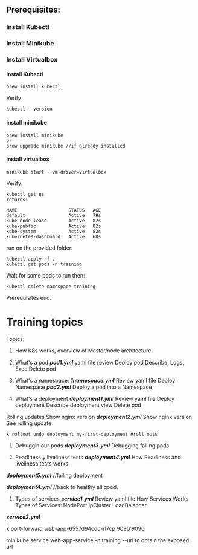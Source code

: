 ## Prerequisites:

### Install Kubectl

### Install Minikube
### Install Virtualbox



#### Install Kubectl

```
brew install kubectl
```

Verify 

```
kubectl --version
```

#### install minikube

```
brew install minikube
or
brew upgrade minikube //if already installed
```


####  install virtualbox

```
minikube start --vm-driver=virtualbox
```

Verify:

```
kubectl get ns
returns:

NAME                   STATUS   AGE
default                Active   79s
kube-node-lease        Active   82s
kube-public            Active   82s
kube-system            Active   82s
kubernetes-dashboard   Active   68s
```

run on the provided folder:

```
kubectl apply -f . 
kubectl get pods -n training
```

Wait for some pods to run then:

```
kubectl delete namespace training
```

Prerequisites end.


# Training topics

Topics:

1. How K8s works, overview of Master/node architecture

1. What's a pod
    ***pod1.yml***
    yaml file review
    Deploy pod
    Describe, Logs, Exec
    Delete pod

    

1. What's a namespace:
  ***1namespace.yml***
  Review yaml file
  Deploy Namespace
  ***pod2.yml***
  Deploy a pod into a Namespace

1. What's a deployment
  ***deployment1.yml***
  Review yaml file
  Deploy deployment
  Describe deployment view
  Delete pod

  Rolling updates
    Show nginx version
    ***deployment2.yml***
    Show nginx version  
    See rolling update
      
    k rollout undo deployment my-first-deployment #roll outs



1. Debuggin our pods
  ***deployment3.yml*** 
  Debugging failing pods


1. Readiness y liveliness tests
  ***deployment4.yml***
  How Readiness and liveliness tests works

  ***deployment5.yml*** //failing deployment

  ***deployment4.yml*** //back to healthy all good.

1. Types of services
   ***service1.yml***
   Review yaml file
   How Services Works
   Types of Services:
    NodePort
    IpCluster
    LoadBalancer

  ***service2.yml***

k port-forward web-app-6557d94cdc-rl7cp 9090:9090

minikube service web-app-service -n training --url
to obtain the exposed url


